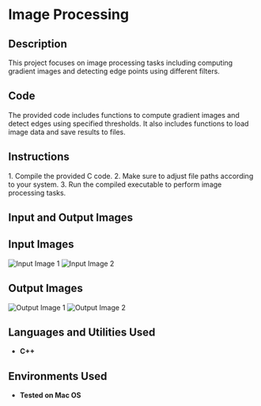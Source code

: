 <h1>Image Processing</h1>

<h2>Description</h2>
This project focuses on image processing tasks including computing gradient images and detecting edge points using different filters.

<h2>Code</h2>
The provided code includes functions to compute gradient images and detect edges using specified thresholds. It also includes functions to load image data and save results to files.

<h2>Instructions</h2>
1. Compile the provided C code.
2. Make sure to adjust file paths according to your system.
3. Run the compiled executable to perform image processing tasks.

<h2>Input and Output Images</h2>
<h2>Input Images</h2>

![Input Image 1](https://example.com/input_image1.jpg)
![Input Image 2](https://example.com/input_image2.jpg)

<h2>Output Images</h2>

![Output Image 1](https://example.com/output_image1.jpg)
![Output Image 2](https://example.com/output_image2.jpg)


<h2>Languages and Utilities Used</h2>

- <b>C++</b> 

<h2>Environments Used </h2>

- <b>Tested on Mac OS</b>

